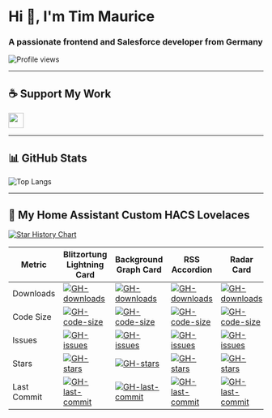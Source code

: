 # Hi 👋, I'm Tim Maurice

### A passionate frontend and Salesforce developer from Germany

![Profile views](https://komarev.com/ghpvc/?username=timmaurice&label=Profile%20views&color=0e75b6&style=flat-square)  

<!---

## 🏆 GitHub Achievements
[![trophy](https://github-profile-trophy.vercel.app/?username=timmaurice&theme=onedark)](https://github.com/ryo-ma/github-profile-trophy)

--->

---

## ☕ Support My Work
[<img src="https://cdn.buymeacoffee.com/buttons/v2/default-yellow.png" height="30" />](https://www.buymeacoffee.com/timmaurice)

---

## 📊 GitHub Stats
![Top Langs](https://github-readme-stats.vercel.app/api/top-langs?username=timmaurice&show_icons=true&locale=en&layout=compact)  
<!--![Tim's GitHub stats](https://github-readme-stats.vercel.app/api?username=timmaurice&show_icons=true&locale=en)-->

---

## 🔌 My Home Assistant Custom HACS Lovelaces

[![Star History Chart](https://api.star-history.com/svg?repos=timmaurice/lovelace-background-graph-entities,timmaurice/lovelace-blitzortung-lightning-card,timmaurice/lovelace-radar-card,timmaurice/lovelace-rss-accordion&type=Date)](https://www.star-history.com/#timmaurice/lovelace-background-graph-entities&timmaurice/lovelace-blitzortung-lightning-card&timmaurice/lovelace-radar-card&timmaurice/lovelace-rss-accordion&Date)

| Metric | Blitzortung Lightning Card | Background Graph Card | RSS Accordion | Radar Card |
|---|---|---|---|---|
| Downloads | [![GH-downloads](https://img.shields.io/github/downloads/timmaurice/lovelace-blitzortung-lightning-card/total?style=flat-square&label=%20)](https://github.com/timmaurice/lovelace-blitzortung-lightning-card/releases) | [![GH-downloads](https://img.shields.io/github/downloads/timmaurice/lovelace-background-graph-entities/total?style=flat-square&label=%20)](https://github.com/timmaurice/lovelace-background-graph-entities/releases) | [![GH-downloads](https://img.shields.io/github/downloads/timmaurice/lovelace-rss-accordion/total?style=flat-square&label=%20)](https://github.com/timmaurice/lovelace-rss-accordion/releases) | [![GH-downloads](https://img.shields.io/github/downloads/timmaurice/lovelace-radar-card/total?style=flat-square&label=%20)](https://github.com/timmaurice/lovelace-radar-card/releases) |
| Code Size | [![GH-code-size](https://img.shields.io/github/languages/code-size/timmaurice/lovelace-blitzortung-lightning-card?style=flat-square&label=%20)](https://github.com/timmaurice/lovelace-blitzortung-lightning-card) | [![GH-code-size](https://img.shields.io/github/languages/code-size/timmaurice/lovelace-background-graph-entities?style=flat-square&label=%20)](https://github.com/timmaurice/lovelace-background-graph-entities) | [![GH-code-size](https://img.shields.io/github/languages/code-size/timmaurice/lovelace-rss-accordion?style=flat-square&label=%20)](https://github.com/timmaurice/lovelace-rss-accordion) | [![GH-code-size](https://img.shields.io/github/languages/code-size/timmaurice/lovelace-radar-card?style=flat-square&label=%20)](https://github.com/timmaurice/lovelace-radar-card) |
| Issues | [![GH-issues](https://img.shields.io/github/issues/timmaurice/lovelace-blitzortung-lightning-card?style=flat-square&label=%20)](https://github.com/timmaurice/lovelace-blitzortung-lightning-card/issues) | [![GH-issues](https://img.shields.io/github/issues/timmaurice/lovelace-background-graph-entities?style=flat-square&label=%20)](https://github.com/timmaurice/lovelace-background-graph-entities/issues) | [![GH-issues](https://img.shields.io/github/issues/timmaurice/lovelace-rss-accordion?style=flat-square&label=%20)](https://github.com/timmaurice/lovelace-rss-accordion/issues) | [![GH-issues](https://img.shields.io/github/issues/timmaurice/lovelace-radar-card?style=flat-square&label=%20)](https://github.com/timmaurice/lovelace-radar-card/issues) |
| Stars | [![GH-stars](https://img.shields.io/github/stars/timmaurice/lovelace-blitzortung-lightning-card?style=flat-square&label=%20)](https://github.com/timmaurice/lovelace-blitzortung-lightning-card/stargazers) | [![GH-stars](https://img.shields.io/github/stars/timmaurice/lovelace-background-graph-entities?style=flat-square&label=%20)](https://github.com/timmaurice/lovelace-background-graph-entities/stargazers) | [![GH-stars](https://img.shields.io/github/stars/timmaurice/lovelace-rss-accordion?style=flat-square&label=%20)](https://github.com/timmaurice/lovelace-rss-accordion/stargazers) | [![GH-stars](https://img.shields.io/github/stars/timmaurice/lovelace-radar-card?style=flat-square&label=%20)](https://github.com/timmaurice/lovelace-radar-card/stargazers) |
| Last Commit | [![GH-last-commit](https://img.shields.io/github/last-commit/timmaurice/lovelace-blitzortung-lightning-card?style=flat-square&label=%20)](https://github.com/timmaurice/lovelace-blitzortung-lightning-card/commits) | [![GH-last-commit](https://img.shields.io/github/last-commit/timmaurice/lovelace-background-graph-entities?style=flat-square&label=%20)](https://github.com/timmaurice/lovelace-background-graph-entities/commits) | [![GH-last-commit](https://img.shields.io/github/last-commit/timmaurice/lovelace-rss-accordion?style=flat-square&label=%20)](https://github.com/timmaurice/lovelace-rss-accordion/commits) | [![GH-last-commit](https://img.shields.io/github/last-commit/timmaurice/lovelace-radar-card?style=flat-square&label=%20)](https://github.com/timmaurice/lovelace-radar-card/commits) |

